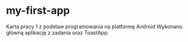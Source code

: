 # my-first-app

Karta pracy 1 z podstaw programowania na platformę Android
Wykonano główną aplikację z zadania oraz ToastApp.
